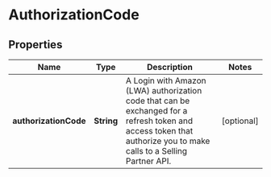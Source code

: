 # AuthorizationCode

## Properties
Name | Type | Description | Notes
------------ | ------------- | ------------- | -------------
**authorizationCode** | **String** | A Login with Amazon (LWA) authorization code that can be exchanged for a refresh token and access token that authorize you to make calls to a Selling Partner API. |  [optional]
